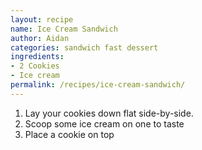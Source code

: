 ```yaml
---
layout: recipe
name: Ice Cream Sandwich
author: Aidan
categories: sandwich fast dessert
ingredients:
- 2 Cookies
- Ice cream
permalink: /recipes/ice-cream-sandwich/
---
```

1. Lay your cookies down flat side-by-side.
2. Scoop some ice cream on one to taste
3. Place a cookie on top
